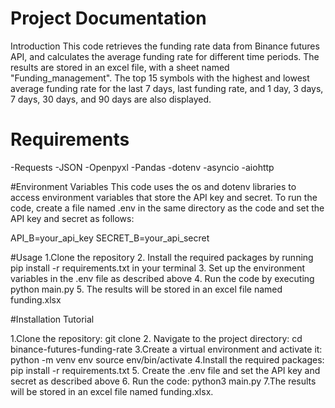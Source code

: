 # Project Documentation
Introduction
This code retrieves the funding rate data from Binance futures API, and calculates the average funding rate for different time periods. The results are stored in an excel file, with a sheet named "Funding_management". The top 15 symbols with the highest and lowest average funding rate for the last 7 days, last funding rate, and 1 day, 3 days, 7 days, 30 days, and 90 days are also displayed.

# Requirements

-Requests
-JSON
-Openpyxl
-Pandas
-dotenv
-asyncio
-aiohttp

#Environment Variables
This code uses the os and dotenv libraries to access environment variables that store the API key and secret. To run the code, create a file named .env in the same directory as the code and set the API key and secret as follows:

API_B=your_api_key
SECRET_B=your_api_secret

#Usage
1.Clone the repository
2. Install the required packages by running pip install -r requirements.txt in your terminal
3. Set up the environment variables in the .env file as described above
4. Run the code by executing python main.py
5. The results will be stored in an excel file named funding.xlsx

#Installation Tutorial

1.Clone the repository:
git clone 
2. Navigate to the project directory:
cd binance-futures-funding-rate
3.Create a virtual environment and activate it:
python -m venv env
source env/bin/activate
4.Install the required packages:
pip install -r requirements.txt
5. Create the .env file and set the API key and secret as described above
6. Run the code:
python3 main.py
7.The results will be stored in an excel file named funding.xlsx.

